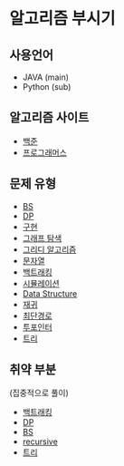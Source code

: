 # 알고리즘 부시기

## 사용언어
- JAVA (main)
- Python (sub)

## 알고리즘 사이트
- [백준](https://github.com/YeomJaeSeon/algorithm/tree/master/algo-java/src/baekjoon)
- [프로그래머스](https://github.com/YeomJaeSeon/algorithm/tree/master/algo-java/src/programmers)



## 문제 유형

- [BS](https://github.com/YeomJaeSeon/algorithm/tree/master/algo-java/src/baekjoon/BS)
- [DP](https://github.com/YeomJaeSeon/algorithm/tree/master/algo-java/src/baekjoon/DP)
- [구현](https://github.com/YeomJaeSeon/algorithm/tree/master/algo-java/src/baekjoon/%EA%B5%AC%ED%98%84)
- [그래프 탐색](https://github.com/YeomJaeSeon/algorithm/tree/master/algo-java/src/baekjoon/%EA%B7%B8%EB%9E%98%ED%94%84%ED%83%90%EC%83%89)
- [그리디 알고리즘](https://github.com/YeomJaeSeon/algorithm/tree/master/algo-java/src/baekjoon/%EA%B7%B8%EB%A6%AC%EB%94%94)
- [문자열](https://github.com/YeomJaeSeon/algorithm/tree/master/algo-java/src/baekjoon/%EB%AC%B8%EC%9E%90%EC%97%B4)
- [백트래킹](https://github.com/YeomJaeSeon/algorithm/tree/master/algo-java/src/baekjoon/%EB%B0%B1%ED%8A%B8%EB%9E%98%ED%82%B9)
- [시뮬레이션](https://github.com/YeomJaeSeon/algorithm/tree/master/algo-java/src/baekjoon/%EC%8B%9C%EB%AE%AC%EB%A0%88%EC%9D%B4%EC%85%98)
- [Data Structure](https://github.com/YeomJaeSeon/algorithm/tree/master/algo-java/src/baekjoon/%EC%9E%90%EB%A3%8C%EA%B5%AC%EC%A1%B0)
- [재귀](https://github.com/YeomJaeSeon/algorithm/tree/master/algo-java/src/baekjoon/%EC%9E%AC%EA%B7%80)
- [최단경로](https://github.com/YeomJaeSeon/algorithm/tree/master/algo-java/src/baekjoon/%EC%B5%9C%EB%8B%A8%EA%B2%BD%EB%A1%9C)
- [투포인터](https://github.com/YeomJaeSeon/algorithm/tree/master/algo-java/src/baekjoon/%ED%88%AC%ED%8F%AC%EC%9D%B8%ED%84%B0)
- [트리](https://github.com/YeomJaeSeon/algorithm/tree/master/algo-java/src/baekjoon/%ED%8A%B8%EB%A6%AC%EA%B5%AC%EC%A1%B0)

## 취약 부분
(집중적으로 풀이)

- [백트래킹](https://github.com/YeomJaeSeon/algorithm/tree/master/algo-java/src/training/backtracking)
- [DP](https://github.com/YeomJaeSeon/algorithm/tree/master/algo-java/src/training/dp)
- [BS]()
- [recursive]()
- [트리]()
